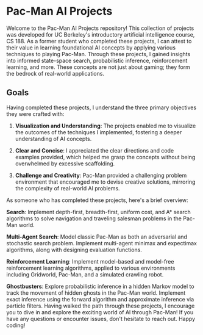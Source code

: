 # Pac-Man AI Projects
Welcome to the Pac-Man AI Projects repository! This collection of projects was developed for UC Berkeley's introductory artificial intelligence course, CS 188. As a former student who completed these projects, I can attest to their value in learning foundational AI concepts by applying various techniques to playing Pac-Man. Through these projects, I gained insights into informed state-space search, probabilistic inference, reinforcement learning, and more. These concepts are not just about gaming; they form the bedrock of real-world applications.

## Goals
Having completed these projects, I understand the three primary objectives they were crafted with:

1. **Visualization and Understanding**: The projects enabled me to visualize the outcomes of the techniques I implemented, fostering a deeper understanding of AI concepts.

2. **Clear and Concise**: I appreciated the clear directions and code examples provided, which helped me grasp the concepts without being overwhelmed by excessive scaffolding.

3. **Challenge and Creativity**: Pac-Man provided a challenging problem environment that encouraged me to devise creative solutions, mirroring the complexity of real-world AI problems.


As someone who has completed these projects, here's a brief overview:

**Search**: Implement depth-first, breadth-first, uniform cost, and A* search algorithms to solve navigation and traveling salesman problems in the Pac-Man world.

**Multi-Agent Search**: Model classic Pac-Man as both an adversarial and stochastic search problem. Implement multi-agent minimax and expectimax algorithms, along with designing evaluation functions.

**Reinforcement Learning**: Implement model-based and model-free reinforcement learning algorithms, applied to various environments including Gridworld, Pac-Man, and a simulated crawling robot.

**Ghostbusters**: Explore probabilistic inference in a hidden Markov model to track the movement of hidden ghosts in the Pac-Man world. Implement exact inference using the forward algorithm and approximate inference via particle filters.
Having walked the path through these projects, I encourage you to dive in and explore the exciting world of AI through Pac-Man! If you have any questions or encounter issues, don't hesitate to reach out. Happy coding!

